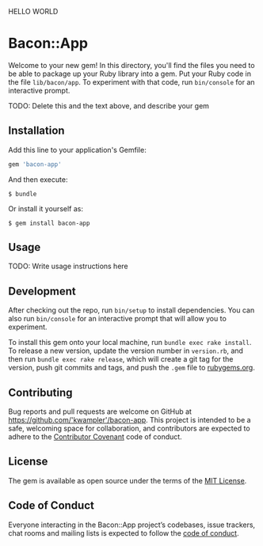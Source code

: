 HELLO WORLD

# Bacon::App

Welcome to your new gem! In this directory, you'll find the files you need to be able to package up your Ruby library into a gem. Put your Ruby code in the file `lib/bacon/app`. To experiment with that code, run `bin/console` for an interactive prompt.

TODO: Delete this and the text above, and describe your gem

## Installation

Add this line to your application's Gemfile:

```ruby
gem 'bacon-app'
```

And then execute:

    $ bundle

Or install it yourself as:

    $ gem install bacon-app

## Usage

TODO: Write usage instructions here

## Development

After checking out the repo, run `bin/setup` to install dependencies. You can also run `bin/console` for an interactive prompt that will allow you to experiment.

To install this gem onto your local machine, run `bundle exec rake install`. To release a new version, update the version number in `version.rb`, and then run `bundle exec rake release`, which will create a git tag for the version, push git commits and tags, and push the `.gem` file to [rubygems.org](https://rubygems.org).

## Contributing

Bug reports and pull requests are welcome on GitHub at https://github.com/'kwampler'/bacon-app. This project is intended to be a safe, welcoming space for collaboration, and contributors are expected to adhere to the [Contributor Covenant](http://contributor-covenant.org) code of conduct.

## License

The gem is available as open source under the terms of the [MIT License](https://opensource.org/licenses/MIT).

## Code of Conduct

Everyone interacting in the Bacon::App project’s codebases, issue trackers, chat rooms and mailing lists is expected to follow the [code of conduct](https://github.com/'kwampler'/bacon-app/blob/master/CODE_OF_CONDUCT.md).
